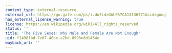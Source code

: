 ```yaml
---
content_type: external-resource
external_url: https://go.gale.com/ps/i.do?id=GALE%7CA13136771&sid=googleScholar&v=2.1&it=r&linkaccess=abs&issn=0036861X&p=AONE&sw=w&userGroupName=mlin_oweb&isGeoAuthType=true&aty=geo
has_external_license_warning: true
license: https://en.wikipedia.org/wiki/All_rights_reserved
status: ''
title: 'The Five Sexes: Why Male and Female Are Not Enough'
uid: f1498fbd-7e07-40ee-a2bd-8998e8d1454e
wayback_url: ''
---
```

